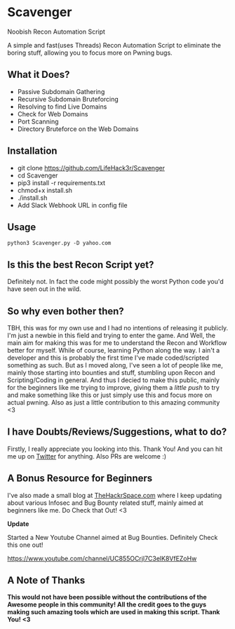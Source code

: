 # Scavenger
Noobish Recon Automation Script

A simple and fast(uses Threads) Recon Automation Script to eliminate the boring stuff, allowing you to focus more on Pwning bugs.


## What it Does?

* Passive Subdomain Gathering
* Recursive Subdomain Bruteforcing
* Resolving to find Live Domains
* Check for Web Domains
* Port Scanning
* Directory Bruteforce on the Web Domains


## Installation

* git clone https://github.com/LifeHack3r/Scavenger
* cd Scavenger
* pip3 install -r requirements.txt
* chmod+x install.sh
* ./install.sh
* Add Slack Webhook URL in config file


## Usage

```python3 Scavenger.py -D yahoo.com``` 



## Is this the best Recon Script yet?

Definitely not. In fact the code might possibly the worst Python code you'd have seen out in the wild. 


## So why even bother then?

TBH, this was for my own use and I had no intentions of releasing it publicly. I'm just a newbie in this field and trying to enter the game. And Well, the main aim for making this was for me to understand the Recon and Workflow better for myself. While of course, learning Python along the way. I ain't a developer and this is probably the first time I've made coded/scripted something as such. But as I moved along, I've seen a lot of people like me, mainly those starting into bounties and stuff, stumbling upon Recon and Scripting/Coding in general. And thus I decied to make this public, mainly for the beginners like me trying to improve, giving them a *little push* to try and make something like this or just simply use this and focus more on actual pwning. Also as just a little contribution to this amazing community <3


## I have Doubts/Reviews/Suggestions, what to do?

Firstly, I really appreciate you looking into this. Thank You! And you can hit me up on [Twitter](https://twitter.com/SatyamGothi) for anything. Also PRs are welcome :) 

## A Bonus Resource for Beginners

I've also made a small blog at [TheHackrSpace.com](https://thehackrspace.com) where I keep updating about various Infosec and Bug Bounty related stuff, mainly aimed at beginners like me. Do Check that Out! <3

**Update**

Started a New Youtube Channel aimed at Bug Bounties. Definitely Check this one out!

https://www.youtube.com/channel/UC855OCrjl7C3elK8VfEZoHw

## A Note of Thanks

**This would not have been possible without the contributions of the Awesome people in this community! All the credit goes to the guys making such amazing tools which are used in making this script. Thank You! <3**
